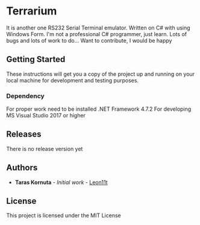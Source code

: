 # Terrarium

It is another one RS232 Serial Terminal emulator. 
Written on C# with using Windows Form.
I'm not a professional C# programmer, just learn.
Lots of bugs and lots of work to do...
Want to contribute, I would be happy

## Getting Started

These instructions will get you a copy of the project up and running on your local machine for development and testing purposes.

### Dependency 

For proper work need to be installed .NET Framework 4.7.2 
For developing MS Visual Studio 2017 or higher

## Releases
There is no release version yet

## Authors

* **Taras Kornuta** - *Initial work* - [Leon11t](https://github.com/Leon11t)


## License

This project is licensed under the MIT License
